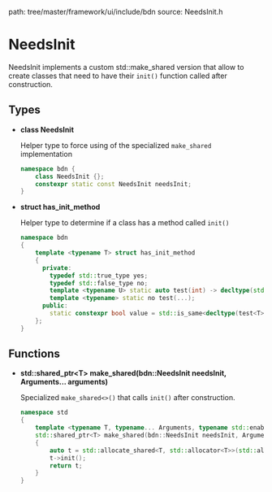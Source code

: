 path: tree/master/framework/ui/include/bdn
source: NeedsInit.h

# NeedsInit

NeedsInit implements a custom std::make_shared version that allow to create classes that need to have their `init()` function called after construction.

## Types

* **class NeedsInit**

	Helper type to force using of the specialized `make_shared` implementation

	```c++
	namespace bdn {
		class NeedsInit {};
	    constexpr static const NeedsInit needsInit;
	}
	```

* **struct has_init_method** 

	Helper type to determine if a class has a method called `init()`

	```c++
	namespace bdn
	{
	    template <typename T> struct has_init_method
	    {
	      private:
	        typedef std::true_type yes;
	        typedef std::false_type no;
	        template <typename U> static auto test(int) -> decltype(std::declval<U>().init(), yes());
	        template <typename> static no test(...);
	      public:
	        static constexpr bool value = std::is_same<decltype(test<T>(0)), yes>::value;
	    };
	}
	```


## Functions

* **std::shared_ptr<T\> make_shared(bdn::NeedsInit needsInit, Arguments... arguments)**

	Specialized `make_shared<>()` that calls `init()` after construction.

	```c++
	namespace std
	{
	    template <typename T, typename... Arguments, typename std::enable_if<bdn::has_init_method<T>::value, int>::type = 0>
	    std::shared_ptr<T> make_shared(bdn::NeedsInit needsInit, Arguments... arguments)
	    {
	        auto t = std::allocate_shared<T, std::allocator<T>>(std::allocator<T>(), needsInit, arguments...);
	        t->init();
	        return t;
	    }
	}
	```

